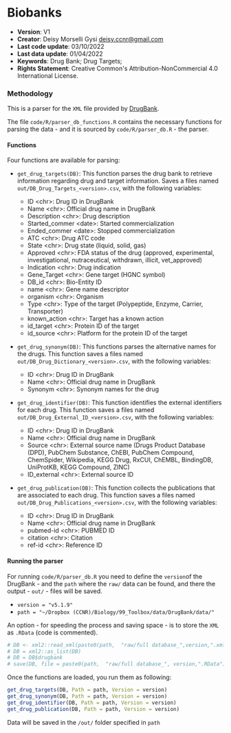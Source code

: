 # Biobanks


- **Version**: V1 
- **Creator**: Deisy Morselli Gysi [deisy.ccnr\@gmail.com](mailto:deisy.ccnr@gmail.com)
- **Last code update**: 03/10/2022 
- **Last data update**: 01/04/2022 
- **Keywords**: Drug Bank; Drug Targets;
- **Rights Statement**: Creative Common's Attribution-NonCommercial 4.0 International License.

### Methodology

This is a parser for the `XML` file provided by [DrugBank](https://go.drugbank.com/releases/latest).

The file `code/R/parser_db_functions.R` contains the necessary functions for parsing the data - and it is sourced by `code/R/parser_db.R` - the parser.

#### Functions

Four functions are available for parsing:

-   `get_drug_targets(DB)`: This function parses the drug bank to retrieve information regarding drug and target information. Saves a files named `out/DB_Drug_Targets_<version>.csv`, with the following variables: 
    -   ID \<chr>: Drug ID in DrugBank
    -   Name \<chr>: Official drug name in DrugBank
    -   Description \<chr>: Drug description
    -   Started_commer \<date>: Started commercialization
    -   Ended_commer \<date>: Stopped commercialization
    -   ATC \<chr>: Drug ATC code
    -   State \<chr>: Drug state (liquid, solid, gas)
    -   Approved \<chr>: FDA status of the drug (approved, experimental, investigational, nutraceutical, withdrawn, illicit, vet_approved)
    -   Indication \<chr>: Drug indication
    -   Gene_Target \<chr>: Gene target (HGNC symbol)
    -   DB_id \<chr>: Bio-Entity ID
    -   name \<chr>: Gene name descriptor
    -   organism \<chr>: Organism
    -   Type \<chr>: Type of the target (Polypeptide, Enzyme, Carrier, Transporter)
    -   known_action \<chr>: Target has a known action
    -   id_target \<chr>: Protein ID of the target
    -   id_source \<chr>: Platform for the protein ID of the target


-   `get_drug_synonym(DB)`: This functions parses the alternative names for the drugs. This function saves a files named `out/DB_Drug_Dictionary_<version>.csv`, with the following variables:
    -   ID \<chr>: Drug ID in DrugBank
    -   Name \<chr>: Official drug name in DrugBank
    -   Synonym \<chr>: Synonym names for the drug


-   `get_drug_identifier(DB)`: This function identifies the external identifiers for each drug. This function saves a files named `out/DB_Drug_External_ID_<version>.csv`, with the following variables:
    -   ID \<chr>: Drug ID in DrugBank
    -   Name \<chr>: Official drug name in DrugBank
    -   Source \<chr>: External source name (Drugs Product Database (DPD), PubChem Substance, ChEBI, PubChem Compound, ChemSpider, Wikipedia, KEGG Drug, RxCUI, ChEMBL, BindingDB, UniProtKB, KEGG Compound, ZINC)
    -   ID_external \<chr>: External source ID


-   `get_drug_publication(DB)`: This function collects the publications that are associated to each drug. This function saves a files named `out/DB_Drug_Publications_<version>.csv`, with the following variables:
    -   ID \<chr>: Drug ID in DrugBank
    -   Name \<chr>: Official drug name in DrugBank
    -   pubmed-id \<chr>: PUBMED ID
    -   citation \<chr>: Citation
    -   ref-id \<chr>: Reference ID


#### Running the parser

For running `code/R/parser_db.R` you need to define the `version`of the DrugBank - and the `path` where the `raw/` data can be found, and there the output - `out/` - files will be saved.

-   `version = "v5.1.9"`
-   `path = "~/Dropbox (CCNR)/Biology/99_Toolbox/data/DrugBank/data/"`

An option - for speeding the process and saving space - is to store the `XML` as `.RData` (code is commented).

```r
# DB <- xml2::read_xml(paste0(path,  "raw/full database_",version,".xml"))
# DB = xml2::as_list(DB)
# DB = DB$drugbank
# save(DB, file = paste0(path,  "raw/full database_", version,".RData"))
```

Once the functions are loaded, you run them as following: 

```r
get_drug_targets(DB, Path = path, Version = version)
get_drug_synonym(DB, Path = path, Version = version)
get_drug_identifier(DB, Path = path, Version = version)
get_drug_publication(DB, Path = path, Version = version)
```

Data will be saved in the `/out/` folder specified in `path`
